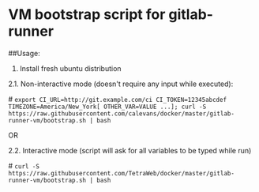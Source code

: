# VM bootstrap script for gitlab-runner

##Usage:

1. Install fresh ubuntu distribution

2.1. Non-interactive mode (doesn't require any input while executed):

\# `export CI_URL=http://git.example.com/ci CI_TOKEN=12345abcdef TIMEZONE=America/New_York[ OTHER_VAR=VALUE ...]; curl -S https://raw.githubusercontent.com/calevans/docker/master/gitlab-runner-vm/bootstrap.sh | bash`

OR

2.2. Interactive mode (script will ask for all variables to be typed while run)

\# `curl -S https://raw.githubusercontent.com/TetraWeb/docker/master/gitlab-runner-vm/bootstrap.sh | bash`
